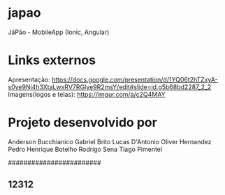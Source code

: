 # japao
JáPão - MobileApp (Ionic, Angular)

# Links externos
Apresentação: https://docs.google.com/presentation/d/1YQ06t2hTZxyA-s0ye9Nj4h3XtaLwxRV7RGIye9R2msY/edit#slide=id.g5b68bd2287_2_2
Imagens(logos e telas): https://imgur.com/a/c2Q4MAY

# Projeto desenvolvido por
Anderson Bucchianico
Gabriel Brito
Lucas D'Antonio
Oliver Hernandez
Pedro Henrique Botelho
Rodrigo Sena
Tiago Pimentel

########################

## 12312

